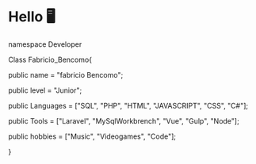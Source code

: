 # Hello 🖥️

namespace Developer

Class Fabricio_Bencomo{
 
  public name = "fabricio Bencomo";
  
  public level = "Junior";
  
  public Languages = ["SQL", "PHP", "HTML", "JAVASCRIPT", "CSS", "C#"];
  
  public Tools = ["Laravel", "MySqlWorkbrench", "Vue", "Gulp", "Node"];
  
  public hobbies = ["Music", "Videogames", "Code"];
  
}
